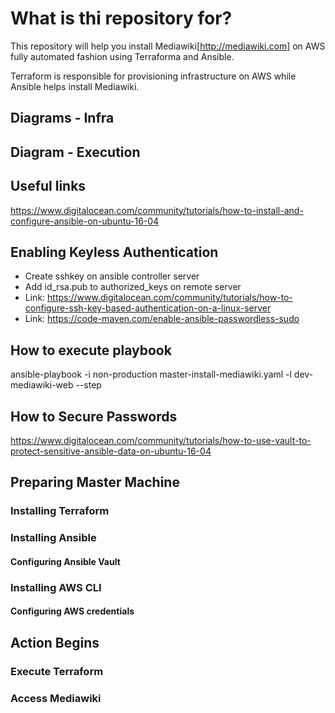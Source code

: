 # What is thi repository for?

This repository will help you install Mediawiki[http://mediawiki.com] on AWS fully automated fashion using Terraforma and Ansible.

Terraform is responsible for provisioning infrastructure on AWS while Ansible helps install Mediawiki.

## Diagrams - Infra 

## Diagram - Execution

## Useful links
https://www.digitalocean.com/community/tutorials/how-to-install-and-configure-ansible-on-ubuntu-16-04

## Enabling Keyless Authentication
* Create sshkey on ansible controller server
* Add id_rsa.pub to authorized_keys on remote server
* Link: https://www.digitalocean.com/community/tutorials/how-to-configure-ssh-key-based-authentication-on-a-linux-server
* Link: https://code-maven.com/enable-ansible-passwordless-sudo

## How to execute playbook
ansible-playbook -i non-production master-install-mediawiki.yaml -l dev-mediawiki-web --step

## How to Secure Passwords
https://www.digitalocean.com/community/tutorials/how-to-use-vault-to-protect-sensitive-ansible-data-on-ubuntu-16-04

## Preparing Master Machine
### Installing Terraform

### Installing Ansible

#### Configuring Ansible Vault

### Installing AWS CLI
#### Configuring AWS credentials

## Action Begins
### Execute Terraform
### Access Mediawiki
